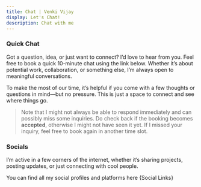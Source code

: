 ```yaml
---
title: Chat | Venki Vijay
display: Let's Chat!
description: Chat with me
---
```


### Quick Chat

Got a question, idea, or just want to connect? I’d love to hear from you. Feel free to book a quick 10-minute chat using the link below. Whether it’s about potential work, collaboration, or something else, I’m always open to meaningful conversations.

To make the most of our time, it’s helpful if you come with a few thoughts or questions in mind—but no pressure. This is just a space to connect and see where things go.

<CalCom link="venkivijay/quick-chat" title="Book a chat" />

> Note that I might not always be able to respond immediately and can possibly miss some inquiries. Do check back if the booking becomes **accepted**, otherwise I might not have seen it yet. If I missed your inquiry, feel free to book again in another time slot.

### Socials

I’m active in a few corners of the internet, whether it’s sharing projects, posting updates, or just connecting with cool people.

You can find all my social profiles and platforms here {Social Links}
